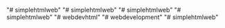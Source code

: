 "# simplehtmlweb" 
"# simplehtmlweb" 
"# simplehtmlweb" 
"# simplehtmlweb" 
"# webdevhtml" 
"# webdevelopment" 
"# simplehtmlweb" 
